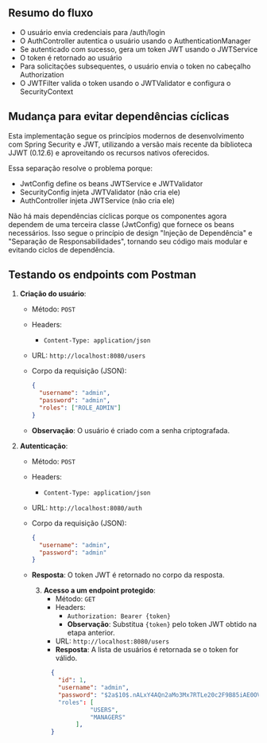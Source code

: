 ## Resumo do fluxo

- O usuário envia credenciais para /auth/login
- O AuthController autentica o usuário usando o AuthenticationManager
- Se autenticado com sucesso, gera um token JWT usando o JWTService
- O token é retornado ao usuário
- Para solicitações subsequentes, o usuário envia o token no cabeçalho Authorization
- O JWTFilter valida o token usando o JWTValidator e configura o SecurityContext

## Mudança para evitar dependências cíclicas
Esta implementação segue os princípios modernos de desenvolvimento com Spring Security e JWT, utilizando a versão mais recente da biblioteca JJWT (0.12.6) e aproveitando os recursos nativos oferecidos.

Essa separação resolve o problema porque:

- JwtConfig define os beans JWTService e JWTValidator
- SecurityConfig injeta JWTValidator (não cria ele)
- AuthController injeta JWTService (não cria ele)

Não há mais dependências cíclicas porque os componentes agora dependem de uma terceira classe (JwtConfig) que fornece os beans necessários.
Isso segue o princípio de design "Injeção de Dependência" e "Separação de Responsabilidades", tornando seu código mais modular e evitando ciclos de dependência.

## Testando os endpoints com Postman

1. **Criação do usuário**:
   - Método: `POST`
   - Headers:
     - `Content-Type: application/json`
   - URL: `http://localhost:8080/users`
   - Corpo da requisição (JSON):
     ```json
     {
       "username": "admin",
       "password": "admin",
       "roles": ["ROLE_ADMIN"]
     }
     ```

   - **Observação**: O usuário é criado com a senha criptografada.
2. **Autenticação**:
   - Método: `POST`
   - Headers:
     - `Content-Type: application/json`
   - URL: `http://localhost:8080/auth`
   - Corpo da requisição (JSON):
     ```json
     {
       "username": "admin",
       "password": "admin"
     }
     ```
     
    - **Resposta**: O token JWT é retornado no corpo da resposta.

      3. **Acesso a um endpoint protegido**:
         - Método: `GET`
         - Headers:
           - `Authorization: Bearer {token}`
           - **Observação**: Substitua `{token}` pelo token JWT obtido na etapa anterior.
         - URL: `http://localhost:8080/users`
         - **Resposta**: A lista de usuários é retornada se o token for válido.
         ```json
           {
             "id": 1,
             "username": "admin",
             "password": "$2a$10$.nALxY4AQn2aMo3Mx7RTLe20c2F9B85iAE0OVWXO9vZz8MufIup0C"
             "roles": [
                      "USERS",
                      "MANAGERS"
                  ],
           }
           ```
   